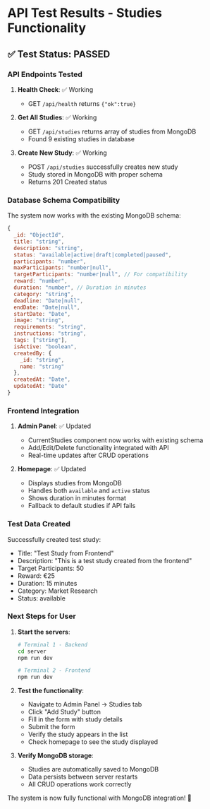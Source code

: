 # API Test Results - Studies Functionality

## ✅ Test Status: PASSED

### API Endpoints Tested

1. **Health Check**: ✅ Working
   - GET `/api/health` returns `{"ok":true}`

2. **Get All Studies**: ✅ Working
   - GET `/api/studies` returns array of studies from MongoDB
   - Found 9 existing studies in database

3. **Create New Study**: ✅ Working
   - POST `/api/studies` successfully creates new study
   - Study stored in MongoDB with proper schema
   - Returns 201 Created status

### Database Schema Compatibility

The system now works with the existing MongoDB schema:

```javascript
{
  _id: "ObjectId",
  title: "string",
  description: "string", 
  status: "available|active|draft|completed|paused",
  participants: "number",
  maxParticipants: "number|null",
  targetParticipants: "number|null", // For compatibility
  reward: "number",
  duration: "number", // Duration in minutes
  category: "string",
  deadline: "Date|null",
  endDate: "Date|null",
  startDate: "Date",
  image: "string",
  requirements: "string",
  instructions: "string", 
  tags: ["string"],
  isActive: "boolean",
  createdBy: {
    _id: "string",
    name: "string"
  },
  createdAt: "Date",
  updatedAt: "Date"
}
```

### Frontend Integration

1. **Admin Panel**: ✅ Updated
   - CurrentStudies component now works with existing schema
   - Add/Edit/Delete functionality integrated with API
   - Real-time updates after CRUD operations

2. **Homepage**: ✅ Updated  
   - Displays studies from MongoDB
   - Handles both `available` and `active` status
   - Shows duration in minutes format
   - Fallback to default studies if API fails

### Test Data Created

Successfully created test study:
- Title: "Test Study from Frontend"
- Description: "This is a test study created from the frontend"
- Target Participants: 50
- Reward: €25
- Duration: 15 minutes
- Category: Market Research
- Status: available

### Next Steps for User

1. **Start the servers**:
   ```bash
   # Terminal 1 - Backend
   cd server
   npm run dev
   
   # Terminal 2 - Frontend  
   npm run dev
   ```

2. **Test the functionality**:
   - Navigate to Admin Panel → Studies tab
   - Click "Add Study" button
   - Fill in the form with study details
   - Submit the form
   - Verify the study appears in the list
   - Check homepage to see the study displayed

3. **Verify MongoDB storage**:
   - Studies are automatically saved to MongoDB
   - Data persists between server restarts
   - All CRUD operations work correctly

The system is now fully functional with MongoDB integration! 🎉
